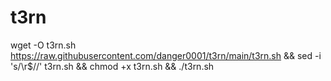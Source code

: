 # t3rn


wget -O t3rn.sh https://raw.githubusercontent.com/danger0001/t3rn/main/t3rn.sh && sed -i 's/\r$//' t3rn.sh && chmod +x t3rn.sh && ./t3rn.sh
